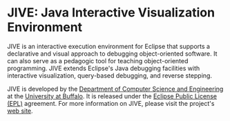 # JIVE:  Java Interactive Visualization Environment #

JIVE is an interactive execution environment for Eclipse that supports a declarative and visual approach to debugging object-oriented software.  It can also serve as a pedagogic tool for teaching object-oriented programming.  JIVE extends Eclipse's Java debugging facilities with interactive visualization, query-based debugging, and reverse stepping.

JIVE is developed by the [Department of Computer Science and Engineering](http://www.cse.buffalo.edu/) at the [University at Buffalo](http://www.buffalo.edu/).  It is released under the [Eclipse Public License (EPL)](http://www.eclipse.org/legal/epl-v10.html) agreement.  For more information on JIVE, please visit the project's [web site](http://www.cse.buffalo.edu/jive/).
